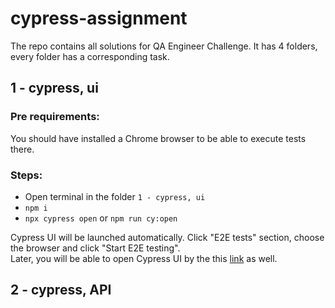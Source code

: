 # cypress-assignment

The repo contains all solutions for QA Engineer Challenge. It has 4 folders, every folder has a corresponding task.

## 1 - cypress, ui

### Pre requirements: 
You should have installed a Chrome browser to be able to execute tests there.

### Steps:
- Open terminal in the folder `1 - cypress, ui`
- ```npm i```
- ```npx cypress open``` or ```npm run cy:open ```

Cypress UI will be launched automatically. Click "E2E tests" section, choose the browser and click "Start E2E testing". \
Later, you will be able to open Cypress UI by the this [link](http://localhost:51736/__/#/specs) as well.


## 2 - cypress, API